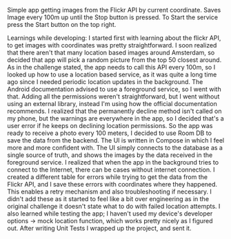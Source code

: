 Simple app getting images from the Flickr API by current coordinate.
Saves Image every 100m up until the Stop button is pressed.
To Start the service press the Start button on the top right.

Learnings while developing:
I started first with learning about the flickr API, to get images with coordinates was pretty straightforward.
I soon realized that there aren't that many location based images around Amsterdam, so decided that app will pick a random picture from the top 50 closest around.
As in the challenge stated, the app needs to call this API every 100m, so I looked up how to use a location based service, as it was quite a long time ago since I needed periodic location updates in the background.
The Android documentation advised to use a foreground service, so I went with that.
Adding all the permissions weren't straightforward, but I went without using an external library, instead I'm using how the official documentation recommends.
I realized that the permanently decline method isn't called on my phone, but the warnings are everywhere in the app, so I decided that's a user error if he keeps on declining location permissions.
So the app was ready to receive a photo every 100 meters, I decided to use Room DB to save the data from the backend.
The UI is written in Compose in which I feel more and more confident with.
The UI simply connects to the database as a single source of truth, and shows the images by the data received in the foreground service.
I realized that when the app in the background tries to connect to the Internet, there can be cases without internet connection.
I created a different table for errors while trying to get the data from the Flickr API, and I save these errors with coordinates where they happened.
This enables a retry mechanism and also troubleshooting if necessary. I didn't add these as it started to feel like a bit over engineering as in the original challenge it doesn't state what to do with failed location attempts.
I also learned while testing the app; I haven't used my device's developer options -> mock location function, which works pretty nicely as I figured out.
After writing Unit Tests I wrapped up the project, and sent it.
